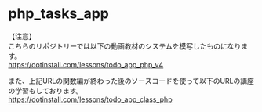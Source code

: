 # php_tasks_app<br>
【注意】<br>
こちらのリポジトリーでは以下の動画教材のシステムを模写したものになります。<br>
https://dotinstall.com/lessons/todo_app_php_v4<br>

また、上記URLの関数編が終わった後のソースコードを使って以下のURLの講座の学習もしております。<br>
https://dotinstall.com/lessons/todo_app_class_php<br>
